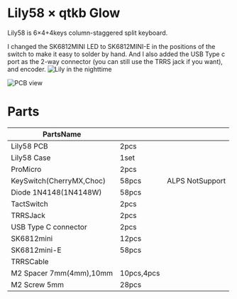 # Lily58 × qtkb Glow
Lily58 is 6×4+4keys column-staggered split keyboard. 

I changed the SK6812MINI LED to SK6812MINI-E in the positions of the switch to make it easy to solder by hand.
And I also added the USB Type c port as the 2-way connector (you can still use the TRRS jack if you want), and encoder.
![Lily in the nighttime](https://i.imgur.com/uvap4Nt.jpg)

![PCB view](https://i.imgur.com/vjNbyMs.png)

# Parts

|PartsName |   |    |
|----------|---|----|
|Lily58 PCB|2pcs||
|Lily58 Case|1set||
|ProMicro|2pcs||
|KeySwitch(CherryMX,Choc)|58pcs|ALPS NotSupport|
|Diode 1N4148(1N4148W)|58pcs||
|TactSwitch |2pcs||
|TRRSJack|2pcs||
|USB Type C connector|2pcs||
|SK6812mini|12pcs||
|SK6812mini-E|58pcs||
|TRRSCable|||
|M2 Spacer 7mm(4mm),10mm|10pcs,4pcs||
|M2 Screw 5mm|28pcs||
